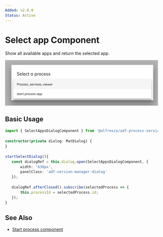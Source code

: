 ```yaml
---
Added: v2.0.0
Status: Active
---
```


# Select app Component

Show all available apps and return the selected app.

![select-apps-dialog](../docassets/images/select-apps-dialog.png)

## Basic Usage

```ts
import { SelectAppsDialogComponent } from '@alfresco/adf-process-services';

constructor(private dialog: MatDialog) {
}
   
startSelectDialog(){
   const dialogRef = this.dialog.open(SelectAppsDialogComponent, {
       width: '630px',
       panelClass: 'adf-version-manager-dialog'
   });
   
   dialogRef.afterClosed().subscribe(selectedProcess => {
       this.processId = selectedProcess.id;
   });
}
```

## See Also

-   [Start process component](start-process.component.md)
